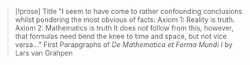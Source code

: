 
> [!prose] Title
> "I seem to have come to rather confounding conclusions whilst pondering the most obvious of facts:
> Axiom 1: Reality is truth.
> Axiom 2: Mathematics is truth
> It does *not* follow from this, however, that formulas need bend the knee to time and space, but not vice versa..."
> First Parapgraphs of _De Mathematica et Forma Mundi I_ by Lars van Grahpen
